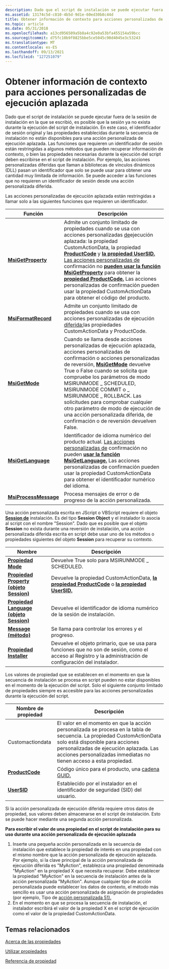 ```yaml
---
description: Dado que el script de instalación se puede ejecutar fuera de la sesión de instalación en la que se escribió, es posible que la sesión ya no exista durante la ejecución del script de instalación.
ms.assetid: 13174c5d-c810-4b5d-9d1e-60ed30b8c44d
title: Obtener información de contexto para acciones personalizadas de ejecución aplazada
ms.topic: article
ms.date: 05/31/2018
ms.openlocfilehash: a13cd956509a5b8a4c92e0a53bfa455154a59bcc
ms.sourcegitcommit: d75fc10b9f0825bbe5ce5045c90d4045e3c53243
ms.translationtype: MT
ms.contentlocale: es-ES
ms.lasthandoff: 09/13/2021
ms.locfileid: "127251079"
---
```

# <a name="obtaining-context-information-for-deferred-execution-custom-actions"></a>Obtener información de contexto para acciones personalizadas de ejecución aplazada

Dado que el script de instalación se puede ejecutar fuera de la sesión de instalación en la que se escribió, es posible que la sesión ya no exista durante la ejecución del script de instalación. En este caso, el identificador de sesión original y las propiedades establecidas durante la secuencia de instalación no están disponibles para una acción personalizada de ejecución aplazada. Las funciones que requieren un identificador de sesión están restringidas a algunos métodos que pueden recuperar información de contexto, o bien las propiedades necesarias durante la ejecución del script deben escribirse en el script de instalación. Por ejemplo, las acciones personalizadas diferidas que llaman a bibliotecas de vínculos dinámicos (DLL) pasan un identificador que solo se puede usar para obtener una cantidad muy limitada de información. Se puede acceder a las funciones que no requieren un identificador de sesión desde una acción personalizada diferida.

Las acciones personalizadas de ejecución aplazada están restringidas a llamar solo a las siguientes funciones que requieren un identificador.



| Función                                       | Descripción                                                                                                                                                                                                                                                                                                                                                                                                                                                                                                                           |
|------------------------------------------------|---------------------------------------------------------------------------------------------------------------------------------------------------------------------------------------------------------------------------------------------------------------------------------------------------------------------------------------------------------------------------------------------------------------------------------------------------------------------------------------------------------------------------------------|
| [**MsiGetProperty**](/windows/desktop/api/Msiquery/nf-msiquery-msigetpropertya)       | Admite un conjunto limitado de propiedades cuando se usa con acciones personalizadas [de](deferred-execution-custom-actions.md)ejecución aplazada: la propiedad CustomActionData, la propiedad [**ProductCode**](productcode.md) y [**la propiedad UserSID.**](usersid.md) [Las acciones personalizadas de](commit-custom-actions.md) confirmación no [**pueden usar la función MsiGetProperty**](/windows/desktop/api/Msiquery/nf-msiquery-msigetpropertya) para obtener la [**propiedad ProductCode.**](productcode.md) Las acciones personalizadas de confirmación pueden usar la propiedad CustomActionData para obtener el código del producto.<br/> |
| [**MsiFormatRecord**](/windows/desktop/api/Msiquery/nf-msiquery-msiformatrecorda)     | Admite un conjunto limitado de propiedades cuando se usa con acciones personalizadas de ejecución [diferida:](deferred-execution-custom-actions.md)las propiedades CustomActionData y ProductCode.                                                                                                                                                                                                                                                                                                                                                      |
| [**MsiGetMode**](/windows/desktop/api/Msiquery/nf-msiquery-msigetmode)               | Cuando se llama desde acciones [](commit-custom-actions.md)personalizadas de ejecución aplazada, [](deferred-execution-custom-actions.md)acciones personalizadas de confirmación o acciones personalizadas de reversión, [](rollback-custom-actions.md) [**MsiGetMode**](/windows/desktop/api/Msiquery/nf-msiquery-msigetmode) devuelve True o False cuando se solicita que compruebe los parámetros de modo MSIRUNMODE \_ SCHEDULED, MSIRUNMODE COMMIT o \_ MSIRUNMODE \_ ROLLBACK. Las solicitudes para comprobar cualquier otro parámetro de modo de ejecución de una acción personalizada diferida, de confirmación o de reversión devuelven False.<br/>                       |
| [**MsiGetLanguage**](/windows/desktop/api/Msiquery/nf-msiquery-msigetlanguage)       | Identificador de idioma numérico del producto actual. [Las acciones personalizadas de](commit-custom-actions.md) confirmación no pueden [**usar la función MsiGetLanguage.**](/windows/desktop/api/Msiquery/nf-msiquery-msigetlanguage) Las acciones personalizadas de confirmación pueden usar la propiedad CustomActionData para obtener el identificador numérico del idioma.<br/>                                                                                                                                                                                                                                                           |
| [**MsiProcessMessage**](/windows/desktop/api/Msiquery/nf-msiquery-msiprocessmessage) | Procesa mensajes de error o de progreso de la acción personalizada.                                                                                                                                                                                                                                                                                                                                                                                                                                                                          |



 

Una acción personalizada escrita en JScript o VBScript requiere el objeto [**Session de**](session-object.md) instalación. Es del tipo **Session Object** y el instalador lo asocia al script con el nombre "Session". Dado que es posible que el objeto **Session** no exista durante una reversión de instalación, una acción personalizada diferida escrita en script debe usar uno de los métodos o propiedades siguientes del objeto **Session** para recuperar su contexto.



| Nombre                                                           | Descripción                                                                                                                        |
|----------------------------------------------------------------|------------------------------------------------------------------------------------------------------------------------------------|
| [**Propiedad Mode**](session-mode.md)                          | Devuelve True solo para MSIRUNMODE \_ SCHEDULED.                                                                                       |
| [**Propiedad Property (objeto Session)**](session-session.md)  | Devuelve la propiedad CustomActionData, [**la propiedad ProductCode**](productcode.md) o [**la propiedad UserSID.**](usersid.md)        |
| [**Propiedad Language (objeto Session)**](session-language.md) | Devuelve el identificador de idioma numérico de la sesión de instalación.                                                                           |
| [**Message (método)**](session-message.md)                      | Se llama para controlar los errores y el progreso.                                                                                              |
| [**Propiedad Installer**](session-installer.md)                | Devuelve el objeto primario, que se usa para funciones que no son de sesión, como el acceso al Registro y la administración de configuración del instalador. |



 

Los valores de propiedad que se establecen en el momento en que la secuencia de instalación se procesa en script pueden no estar disponibles en el momento de la ejecución del script. Solo el siguiente conjunto limitado de propiedades siempre es accesible para las acciones personalizadas durante la ejecución del script.



| Nombre de propiedad                      | Descripción                                                                                                                                                                                                     |
|------------------------------------|-----------------------------------------------------------------------------------------------------------------------------------------------------------------------------------------------------------------|
| Customactiondata                   | El valor en el momento en que la acción personalizada se procesa en la tabla de secuencia. La propiedad CustomActionData solo está disponible para acciones personalizadas de ejecución aplazada. Las acciones personalizadas inmediatas no tienen acceso a esta propiedad. |
| [**ProductCode**](productcode.md) | Código único para el producto, una [cadena GUID.](guid.md)                                                                                                                                                         |
| [**UserSID**](usersid.md)         | Establecido por el instalador en el identificador de seguridad (SID) del usuario.                                                                                                                                                   |



 

Si la acción personalizada de ejecución diferida requiere otros datos de propiedad, sus valores deben almacenarse en el script de instalación. Esto se puede hacer mediante una segunda acción personalizada.

**Para escribir el valor de una propiedad en el script de instalación para su uso durante una acción personalizada de ejecución aplazada**

1.  Inserte una pequeña acción personalizada en la secuencia de instalación que establece la propiedad de interés en una propiedad con el mismo nombre que la acción personalizada de ejecución aplazada. Por ejemplo, si la clave principal de la acción personalizada de ejecución diferida es "MyAction", establezca una propiedad denominada "MyAction" en la propiedad X que necesita recuperar. Debe establecer la propiedad "MyAction" en la secuencia de instalación antes de la acción personalizada "MyAction". Aunque cualquier tipo de acción personalizada puede establecer los datos de contexto, el método más sencillo es usar una acción personalizada de asignación de propiedades (por ejemplo, Tipo de [acción personalizada 51).](custom-action-type-51.md)
2.  En el momento en que se procesa la secuencia de instalación, el instalador escribirá el valor de la propiedad X en el script de ejecución como el valor de la propiedad CustomActionData.

## <a name="related-topics"></a>Temas relacionados

<dl> <dt>

[Acerca de las propiedades](about-properties.md)
</dt> <dt>

[Utilizar propiedades](using-properties.md)
</dt> <dt>

[Referencia de propiedad](property-reference.md)
</dt> </dl>

 

 




